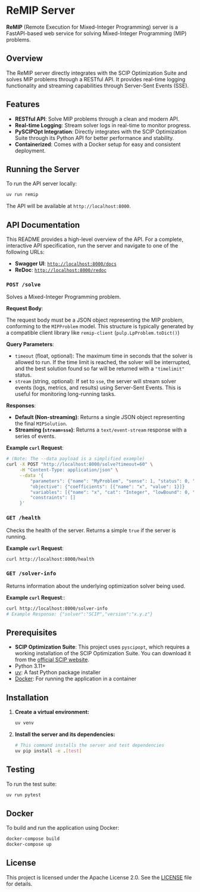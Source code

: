 # ReMIP Server

**ReMIP** (Remote Execution for Mixed-Integer Programming) server is a FastAPI-based web service for solving Mixed-Integer Programming (MIP) problems.

## Overview

The ReMIP server directly integrates with the SCIP Optimization Suite and solves MIP problems through a RESTful API. It provides real-time logging functionality and streaming capabilities through Server-Sent Events (SSE).

## Features

- **RESTful API**: Solve MIP problems through a clean and modern API.
- **Real-time Logging**: Stream solver logs in real-time to monitor progress.
- **PySCIPOpt Integration**: Directly integrates with the SCIP Optimization Suite through its Python API for better performance and stability.
- **Containerized**: Comes with a Docker setup for easy and consistent deployment.

## Running the Server

To run the API server locally:

```bash
uv run remip
```

The API will be available at `http://localhost:8000`.

## API Documentation

This README provides a high-level overview of the API. For a complete, interactive API specification, run the server and navigate to one of the following URLs:

-   **Swagger UI**: [`http://localhost:8000/docs`](http://localhost:8000/docs)
-   **ReDoc**: [`http://localhost:8000/redoc`](http://localhost:8000/redoc)

### `POST /solve`

Solves a Mixed-Integer Programming problem.

**Request Body**:

The request body must be a JSON object representing the MIP problem, conforming to the `MIPProblem` model. This structure is typically generated by a compatible client library like `remip-client` (`pulp.LpProblem.toDict()`)

**Query Parameters**:

-   `timeout` (float, optional): The maximum time in seconds that the solver is allowed to run. If the time limit is reached, the solver will be interrupted, and the best solution found so far will be returned with a `"timelimit"` status.
-   `stream` (string, optional): If set to `sse`, the server will stream solver events (logs, metrics, and results) using Server-Sent Events. This is useful for monitoring long-running tasks.

**Responses**:

-   **Default (Non-streaming)**: Returns a single JSON object representing the final `MIPSolution`.
-   **Streaming (`stream=sse`)**: Returns a `text/event-stream` response with a series of events.

**Example `curl` Request**:

```bash
# (Note: The --data payload is a simplified example)
curl -X POST "http://localhost:8000/solve?timeout=60" \
     -H "Content-Type: application/json" \
     --data '{
         "parameters": {"name": "MyProblem", "sense": 1, "status": 0, "sol_status": 0},
         "objective": {"coefficients": [{"name": "x", "value": 1}]}
         "variables": [{"name": "x", "cat": "Integer", "lowBound": 0, "upBound": 5}],
         "constraints": []
     }'
```

### `GET /health`

Checks the health of the server. Returns a simple `true` if the server is running.

**Example `curl` Request**:

```bash
curl http://localhost:8000/health
```

### `GET /solver-info`

Returns information about the underlying optimization solver being used.

**Example `curl` Request**::

```bash
curl http://localhost:8000/solver-info
# Example Response: {"solver":"SCIP","version":"x.y.z"}
```

## Prerequisites

-   **SCIP Optimization Suite**: This project uses `pyscipopt`, which requires a working installation of the SCIP Optimization Suite. You can download it from the [official SCIP website](https://scipopt.org/index.php#download).
-   Python 3.11+
-   [uv](https://github.com/astral-sh/uv): A fast Python package installer
-   [Docker](https://www.docker.com/): For running the application in a container

## Installation

1.  **Create a virtual environment:**
    ```bash
    uv venv
    ```

2.  **Install the server and its dependencies:**
    ```bash
    # This command installs the server and test dependencies
    uv pip install -e .[test]
    ```

## Testing

To run the test suite:

```bash
uv run pytest
```

## Docker

To build and run the application using Docker:

```bash
docker-compose build
docker-compose up
```

## License

This project is licensed under the Apache License 2.0. See the [LICENSE](../LICENSE) file for details.
